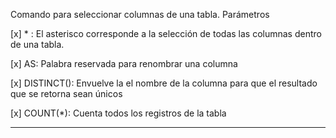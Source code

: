 Comando para seleccionar columnas de una tabla.
Parámetros

[x] *   : El asterisco corresponde a la selección de todas las columnas dentro de una tabla.

[x] AS: Palabra reservada para renombrar una columna

[x] DISTINCT(): Envuelve la el nombre de la columna para que el resultado que se retorna sean únicos

[x] COUNT(*): Cuenta todos los registros de la tabla 

---

